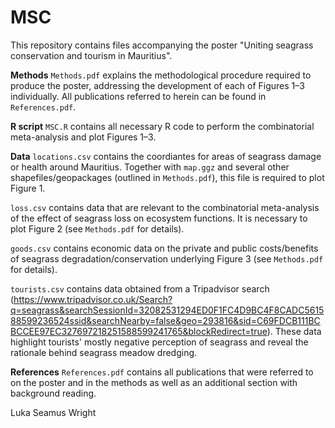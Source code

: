 # MSC
This repository contains files accompanying the poster "Uniting seagrass conservation and tourism in Mauritius".

**Methods**
`Methods.pdf` explains the methodological procedure required to produce the poster, addressing the development of each of Figures 1–3 individually. All publications referred to herein can be found in `References.pdf`.

**R script**
`MSC.R` contains all necessary R code to perform the combinatorial meta-analysis and plot Figures 1–3.

**Data**
`locations.csv` contains the coordiantes for areas of seagrass damage or health around Mauritius. Together with `map.ggz` and several other shapefiles/geopackages (outlined in `Methods.pdf`), this file is required to plot Figure 1.

`loss.csv` contains data that are relevant to the combinatorial meta-analysis of the effect of seagrass loss on ecosystem functions. It is necessary to plot Figure 2 (see `Methods.pdf` for details).

`goods.csv` contains economic data on the private and public costs/benefits of seagrass degradation/conservation underlying Figure 3 (see `Methods.pdf` for details).

`tourists.csv` contains data obtained from a Tripadvisor search (https://www.tripadvisor.co.uk/Search?q=seagrass&searchSessionId=32082531294ED0F1FC4D9BC4F8CADC561588599236524ssid&searchNearby=false&geo=293816&sid=C69FDCB111BCBCCEE97EC327697218251588599241765&blockRedirect=true). These data highlight tourists' mostly negative perception of seagrass and reveal the rationale behind seagrass meadow dredging.

**References**
`References.pdf` contains all publications that were referred to on the poster and in the methods as well as an additional section with background reading.

Luka Seamus Wright

